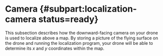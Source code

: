 # Camera {#subpart:localization-camera status=ready}

This subsection describes how the downward-facing camera on your drone is used to localize above a map. By storing a picture of the flying surface on the drone and running the localization program, your drone will be able to determine its _x_ and _y_ coordinates within the map.
